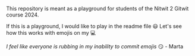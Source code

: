 This repository is meant as a playground for students of the Nitwit 2 Gitwit course 2024.

If this is a playground, I would like to play in the readme file :smiley:
Let's see how this works with emojis on my :computer:


_I feel like everyone is rubbing in my inability to commit emojis_ 😏 - Marta
